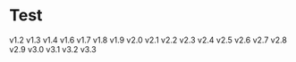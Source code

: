 # Test 
  v1.2
  v1.3
  v1.4
  v1.6
  v1.7
  v1.8
  v1.9
  v2.0
  v2.1
  v2.2
  v2.3
  v2.4
  v2.5
  v2.6
  v2.7
  v2.8
  v2.9
  v3.0
  v3.1
  v3.2
  v3.3

